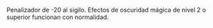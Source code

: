 Penalizador de -20 al sigilo. Efectos de oscuridad mágica de nivel 2 o superior funcionan con normalidad.
